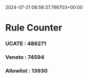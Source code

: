 2024-07-21 08:58:37.766703+00:00
# Rule Counter 
 ### UCATE : 486271

 ### Veneto : 74594

 ### Allowlist : 13930